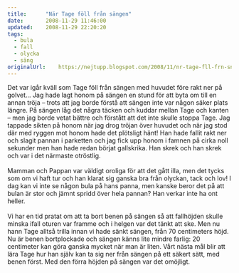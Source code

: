 ```yaml
---
title:		"När Tage föll från sängen"
date:		2008-11-29 11:46:00
updated:	2008-11-29 22:20:20
tags: 
  - bula
  - fall
  - olycka
  - säng	
originalUrl:	https://nejtupp.blogspot.com/2008/11/nr-tage-fll-frn-sngen.html
---
```


Det var igår kväll som Tage föll från sängen med huvudet före rakt ner på golvet... Jag hade lagt honom på sängen en stund för att byta om till en annan tröja – trots att jag borde förstå att sängen inte var någon säker plats längre. På sängen låg det några täcken och kuddar mellan Tage och kanten – men jag borde vetat bättre och förstått att det inte skulle stoppa Tage. Jag tappade sikten på honom när jag drog tröjan över huvudet och när jag stod där med ryggen mot honom hade det plötsligt hänt! Han hade fallit rakt ner och slagit pannan i parketten och jag fick upp honom i famnen på cirka noll sekunder men han hade redan börjat gallskrika. Han skrek och han skrek och var i det närmaste otröstlig.<br><br>Mamman och Pappan var väldigt oroliga för att det gått illa, men det tycks som om vi haft tur och han klarat sig ganska bra från olyckan, tack och lov! I dag kan vi inte se någon bula på hans panna, men kanske beror det på att bulan är stor och jämnt spridd över hela pannan? Han verkar inte ha ont heller.<br><br>Vi har en tid pratat om att ta bort benen på sängen så att fallhöjden skulle minska ifall oturen var framme och i helgen var det tänkt att ske. Men nu hann Tage alltså trilla innan vi hade sänkt sängen, från 70 centimeters höjd. Nu är benen bortplockade och sängen känns lite mindre farlig: 20 centimeter kan göra ganska mycket när man är liten. Vårt nästa mål blir att lära Tage hur han själv kan ta sig ner från sängen på ett säkert sätt, med benen först. Med den förra höjden på sängen var det omöjligt.
<!-- no comments on this post -->